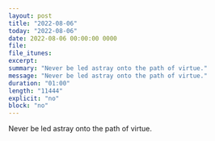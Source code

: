 ```yaml
---
layout: post
title: "2022-08-06"
today: "2022-08-06"
date: 2022-08-06 00:00:00 0000
file:
file_itunes:
excerpt:
summary: "Never be led astray onto the path of virtue."
message: "Never be led astray onto the path of virtue."
duration: "01:00"
length: "11444"
explicit: "no"
block: "no"
---
```

Never be led astray onto the path of virtue.

